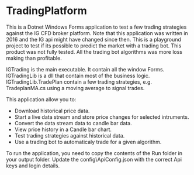 # TradingPlatform

This is a Dotnet Windows Forms application to test a few trading strategies against the IG CFD broker platform. Note that this application was written in 2016 and the IG api might have changed since then. This is a playground project to test if its possible to predict the market with a trading bot. This product was not fully tested. All the trading bot algorithms was more loss making than profitable.

IGTrading is the main executable. It contain all the window Forms. IGTradingLib is a dll that contain most of the business logic. IGTradingLib.TradePlan contain a few trading strategies, e.g. TradeplanMA.cs using a moving average to signal trades. 

This application allow you to:
- Download historical price data.
- Start a live data stream and store price changes for selected intruments.
- Convert the data stream data to candle bar data.
- View price history in a Candle bar chart.
- Test trading strategies against historical data. 
- Use a trading bot to automaticaly trade for a given algorithm.

To run the application, you need to copy the contents of the Run folder in your output folder. Update the config\ApiConfig.json with the correct Api keys and login details.


